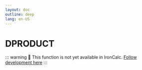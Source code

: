 ```yaml
---
layout: doc
outline: deep
lang: en-US
---
```


# DPRODUCT

::: warning
🚧 This function is not yet available in IronCalc.
[Follow development here](https://github.com/ironcalc/IronCalc/labels/Functions)
:::